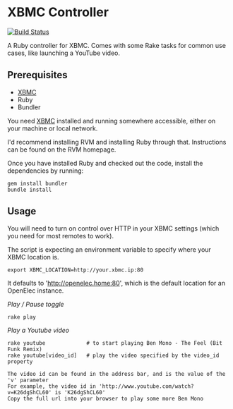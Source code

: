 # XBMC Controller
[![Build Status](https://travis-ci.org/palf/xbmc_controller.png?branch=master)](https://travis-ci.org/palf/xbmc_controller)

A Ruby controller for XBMC. Comes with some Rake tasks for common use cases, like launching a YouTube video.


## Prerequisites

- [XBMC](http://xbmc.org)
- Ruby
- Bundler

You need [XBMC](http://xbmc.org) installed and running somewhere accessible, either on your machine or local network.

I'd recommend installing RVM and installing Ruby through that. Instructions can be found on the RVM homepage.

Once you have installed Ruby and checked out the code, install the dependencies by running:

    gem install bundler
    bundle install


## Usage
You will need to turn on control over HTTP in your XBMC settings (which you need for most remotes to work).

The script is expecting an environment variable to specify where your XBMC location is.

    export XBMC_LOCATION=http://your.xbmc.ip:80

It defaults to 'http://openelec.home:80', which is the default location for an OpenElec instance.

_Play / Pause toggle_

    rake play

_Play a Youtube video_

    rake youtube             # to start playing Ben Mono - The Feel (Bit Funk Remix)
    rake youtube[video_id]   # play the video specified by the video_id property

    The video id can be found in the address bar, and is the value of the 'v' parameter
    For example, the video id in 'http://www.youtube.com/watch?v=K26dgShCL60' is 'K26dgShCL60'
    Copy the full url into your browser to play some more Ben Mono
